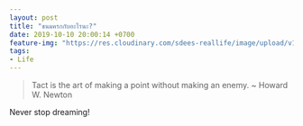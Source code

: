 ```yaml
---
layout: post
title: "ขนมครกกับอะไรนะ?"
date: 2019-10-10 20:00:14 +0700
feature-img: "https://res.cloudinary.com/sdees-reallife/image/upload/v1555658919/sample_feature_img.png"
tags:
- Life
---
```

> Tact is the art of making a point without making an enemy. ~ Howard W. Newton

<i class="fa fa-child" style="color:plum"></i>

Never stop dreaming!
